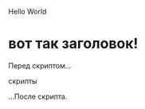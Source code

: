 Hello World
<!DOCTYPE HTML>
<html>

<body>
  <h1>вот так заголовок!</h1>
  <p>Перед скриптом...</p>

  <p><script>
    alert( 'Привет, мир!' );
    </script> скрипты</p>

  <p>...После скрипта.</p>

</body>

</html>
